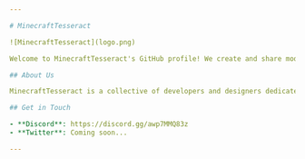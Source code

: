 ```yaml
---

# MinecraftTesseract

![MinecraftTesseract](logo.png)

Welcome to MinecraftTesseract's GitHub profile! We create and share mods, tools, and resources for Minecraft Bedrock Edition to enhance the Minecraft experience.

## About Us

MinecraftTesseract is a collective of developers and designers dedicated to modding Minecraft Bedrock Edition focused on (1.14.60.5) for now.

## Get in Touch

- **Discord**: https://discord.gg/awp7MMQ83z
- **Twitter**: Coming soon...

---
```

